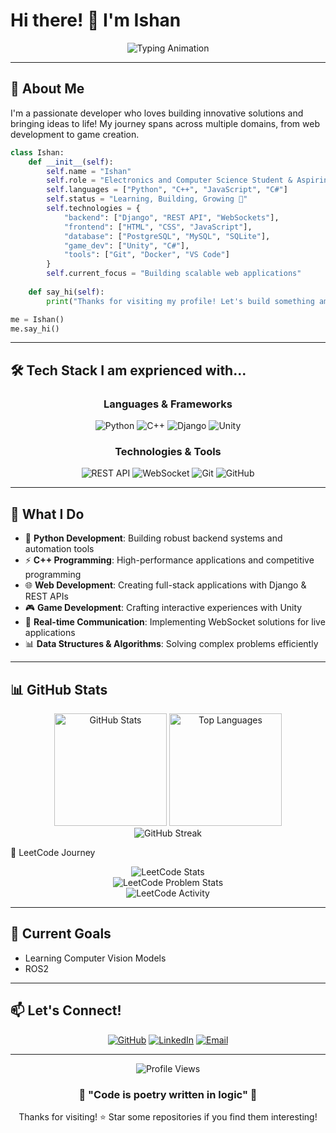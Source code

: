 # Hi there! 👋 I'm Ishan

<div align="center">
  <img src="https://readme-typing-svg.herokuapp.com/?lines=Full-Stack+Developer;Python+Enthusiast;C%2B%2B+Developer;Unity+Game+Developer;API+Architect;Problem+Solver&font=Fira%20Code&center=true&width=380&height=50&duration=4000&pause=1000" alt="Typing Animation">
</div>

---

## 🚀 About Me

I'm a passionate developer who loves building innovative solutions and bringing ideas to life! My journey spans across multiple domains, from web development to game creation.

```python
class Ishan:
    def __init__(self):
        self.name = "Ishan"
        self.role = "Electronics and Computer Science Student & Aspiring Robotics Backend Developer"
        self.languages = ["Python", "C++", "JavaScript", "C#"]
        self.status = "Learning, Building, Growing 🌱"
        self.technologies = {
            "backend": ["Django", "REST API", "WebSockets"],
            "frontend": ["HTML", "CSS", "JavaScript"],
            "database": ["PostgreSQL", "MySQL", "SQLite"],
            "game_dev": ["Unity", "C#"],
            "tools": ["Git", "Docker", "VS Code"]
        }
        self.current_focus = "Building scalable web applications"
        
    def say_hi(self):
        print("Thanks for visiting my profile! Let's build something amazing together! 🚀")

me = Ishan()
me.say_hi()
```

---

## 🛠️ Tech Stack I am exprienced with...

<div align="center">

### Languages & Frameworks
![Python](https://img.shields.io/badge/Python-3776AB?style=for-the-badge&logo=python&logoColor=white)
![C++](https://img.shields.io/badge/C++-00599C?style=for-the-badge&logo=cplusplus&logoColor=white)
![Django](https://img.shields.io/badge/Django-092E20?style=for-the-badge&logo=django&logoColor=white)
![Unity](https://img.shields.io/badge/Unity-000000?style=for-the-badge&logo=unity&logoColor=white)

### Technologies & Tools
![REST API](https://img.shields.io/badge/REST-02569B?style=for-the-badge&logo=rest&logoColor=white)
![WebSocket](https://img.shields.io/badge/WebSocket-010101?style=for-the-badge&logo=socketdotio&logoColor=white)
![Git](https://img.shields.io/badge/Git-F05032?style=for-the-badge&logo=git&logoColor=white)
![GitHub](https://img.shields.io/badge/GitHub-181717?style=for-the-badge&logo=github&logoColor=white)

</div>

---

## 🎯 What I Do

- 🐍 **Python Development**: Building robust backend systems and automation tools
- ⚡ **C++ Programming**: High-performance applications and competitive programming
- 🌐 **Web Development**: Creating full-stack applications with Django & REST APIs
- 🎮 **Game Development**: Crafting interactive experiences with Unity
- 🔗 **Real-time Communication**: Implementing WebSocket solutions for live applications
- 📊 **Data Structures & Algorithms**: Solving complex problems efficiently

---

## 📊 GitHub Stats

<div align="center">
  <img src="https://github-readme-stats.vercel.app/api?username=Ishan1923&show_icons=true&theme=radical&hide_border=true&count_private=true" alt="GitHub Stats" height="180"/>
  <img src="https://github-readme-stats.vercel.app/api/top-langs/?username=Ishan1923&layout=compact&theme=radical&hide_border=true" alt="Top Languages" height="180"/>
</div>

<div align="center">
  <img src="https://github-readme-streak-stats.herokuapp.com/?user=Ishan1923&theme=radical&hide_border=true" alt="GitHub Streak"/>
</div>


🧩 LeetCode Journey
<div align="center">
  <img src="https://leetcard.jacoblin.cool/ishan1923?theme=dark&font=Nunito&ext=contest" alt="LeetCode Stats"/>
</div>
<div align="center">
  <img src="https://leetcode-stats-six.vercel.app/api?username=ishan1923&theme=dark" alt="LeetCode Problem Stats"/>
</div>
<div align="center">
  <img src="https://leetcode.card/ishan1923?theme=dark&font=source_code_pro&extension=null" alt="LeetCode Activity"/>
</div>

---

## 🎯 Current Goals

- Learning Computer Vision Models
- ROS2 

---

## 📫 Let's Connect!

<div align="center">

[![GitHub](https://img.shields.io/badge/GitHub-181717?style=for-the-badge&logo=github&logoColor=white)](https://github.com/Ishan1923)
[![LinkedIn](https://img.shields.io/badge/LinkedIn-0A66C2?style=for-the-badge&logo=linkedin&logoColor=white)](https://linkedin.com/in/your-profile)
[![Email](https://img.shields.io/badge/Email-EA4335?style=for-the-badge&logo=gmail&logoColor=white)](mailto:your.email@example.com)

</div>

---

<div align="center">
  <img src="https://komarev.com/ghpvc/?username=Ishan1923&color=blueviolet&style=flat-square&label=Profile+Views" alt="Profile Views"/>
</div>

<div align="center">
  <h3>💫 "Code is poetry written in logic" 💫</h3>
  <p>Thanks for visiting! ⭐ Star some repositories if you find them interesting!</p>
</div>
